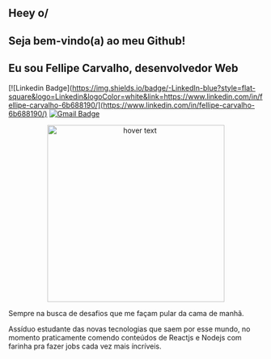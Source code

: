 
## Heey o/
## Seja bem-vindo(a) ao meu Github!

## Eu sou Fellipe Carvalho, desenvolvedor Web

[![Linkedin Badge](https://img.shields.io/badge/-LinkedIn-blue?style=flat-square&logo=Linkedin&logoColor=white&link=https://www.linkedin.com/in/fellipe-carvalho-6b688190/](https://www.linkedin.com/in/fellipe-carvalho-6b688190/) [![Gmail Badge](https://img.shields.io/badge/-Gmail-c14438?style=flat-square&logo=Gmail&logoColor=white&link=mailto:fellipealbert3@gmail.com)](mailto:fellipealbert3@gmail.com/)

<p align="center">
  <img src="https://fellipecarvalho.com/images/undraw/hero.svg" width="350" title="hover text">
</p>

Sempre na busca de desafios que me façam pular da cama de manhã.

Assíduo estudante das novas tecnologias que saem por esse mundo, no momento praticamente comendo conteúdos de Reactjs e Nodejs com farinha pra fazer jobs cada vez mais íncríveis. 

